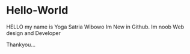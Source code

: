 # Hello-World

HELLO
my name is Yoga Satria Wibowo
Im New in Github. Im noob Web design and Developer

Thankyou...
